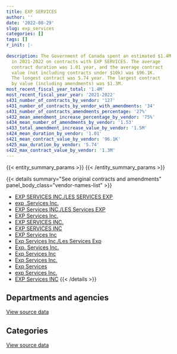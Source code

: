 ```yaml
---
title: EXP SERVICES
author: ''
date: '2022-08-29'
slug: exp_services
categories: []
tags: []
r_init: |-
  
description: The Government of Canada spent an estimated $1.4M
  in 2021-2022 on contracts with EXP SERVICES. The average
  contract duration was 1.01 year, and the average contract
  value (not including contracts under $10k) was $96.1K.
  The longest contract was 5.74 year. The largest contract
  by value (including amendments) was $1.3M.
most_recent_fiscal_year_total: '1.4M'
most_recent_fiscal_year_year: '2021-2022'
s431_number_of_contracts_by_vendor: '127'
s431_number_of_contracts_by_vendor_with_amendments: '34'
s431_number_of_contracts_amendments_percentage: '27%'
s432_mean_amendment_increase_percentage_by_vendor: '75%'
s434_mean_number_of_amendments_by_vendor: '1.53'
s433_total_amendment_increase_value_by_vendor: '1.5M'
s424_mean_duration_by_vendor: '1.01'
s421_mean_contract_value_by_vendor: '96.1K'
s425_max_duration_by_vendor: '5.74'
s422_max_contract_value_by_vendor: '1.3M'
---
```


<script src="/rmarkdown-libs/htmlwidgets/htmlwidgets.js"></script>
<link href="/rmarkdown-libs/datatables-css/datatables-crosstalk.css" rel="stylesheet" />
<script src="/rmarkdown-libs/datatables-binding/datatables.js"></script>
<script src="/rmarkdown-libs/jquery/jquery-3.6.0.min.js"></script>
<link href="/rmarkdown-libs/dt-core-bootstrap/css/dataTables.bootstrap.min.css" rel="stylesheet" />
<link href="/rmarkdown-libs/dt-core-bootstrap/css/dataTables.bootstrap.extra.css" rel="stylesheet" />
<script src="/rmarkdown-libs/dt-core-bootstrap/js/jquery.dataTables.min.js"></script>
<script src="/rmarkdown-libs/dt-core-bootstrap/js/dataTables.bootstrap.min.js"></script>
<link href="/rmarkdown-libs/crosstalk/css/crosstalk.min.css" rel="stylesheet" />
<script src="/rmarkdown-libs/crosstalk/js/crosstalk.min.js"></script>
<script src="/rmarkdown-libs/htmlwidgets/htmlwidgets.js"></script>
<link href="/rmarkdown-libs/datatables-css/datatables-crosstalk.css" rel="stylesheet" />
<script src="/rmarkdown-libs/datatables-binding/datatables.js"></script>
<script src="/rmarkdown-libs/jquery/jquery-3.6.0.min.js"></script>
<link href="/rmarkdown-libs/dt-core-bootstrap/css/dataTables.bootstrap.min.css" rel="stylesheet" />
<link href="/rmarkdown-libs/dt-core-bootstrap/css/dataTables.bootstrap.extra.css" rel="stylesheet" />
<script src="/rmarkdown-libs/dt-core-bootstrap/js/jquery.dataTables.min.js"></script>
<script src="/rmarkdown-libs/dt-core-bootstrap/js/dataTables.bootstrap.min.js"></script>
<link href="/rmarkdown-libs/crosstalk/css/crosstalk.min.css" rel="stylesheet" />
<script src="/rmarkdown-libs/crosstalk/js/crosstalk.min.js"></script>

{{< entity_summary_params >}}
{{< /entity_summary_params >}}

{{< details summary="See original contracts and amendments" panel_body_class="vendor-names-list" >}}
- [EXP SERVICES INC./LES SERVICES EXP](https://search.open.canada.ca/en/ct/?sort=contract_value_f%20desc&page=1&search_text=%22EXP%20SERVICES%20INC.%2fLES%20SERVICES%20EXP%22)
- [exp .Services Inc.](https://search.open.canada.ca/en/ct/?sort=contract_value_f%20desc&page=1&search_text=%22exp%20.Services%20Inc.%22)
- [EXP Services INC./LES Services EXP](https://search.open.canada.ca/en/ct/?sort=contract_value_f%20desc&page=1&search_text=%22EXP%20Services%20INC.%2fLES%20Services%20EXP%22)
- [EXP Services Inc.](https://search.open.canada.ca/en/ct/?sort=contract_value_f%20desc&page=1&search_text=%22EXP%20Services%20Inc.%22)
- [EXP SERVICES INC.](https://search.open.canada.ca/en/ct/?sort=contract_value_f%20desc&page=1&search_text=%22EXP%20SERVICES%20INC.%22)
- [EXP SERVICES INC](https://search.open.canada.ca/en/ct/?sort=contract_value_f%20desc&page=1&search_text=%22EXP%20SERVICES%20INC%22)
- [EXP Services Inc](https://search.open.canada.ca/en/ct/?sort=contract_value_f%20desc&page=1&search_text=%22EXP%20Services%20Inc%22)
- [Exp Services Inc./Les Services Exp](https://search.open.canada.ca/en/ct/?sort=contract_value_f%20desc&page=1&search_text=%22Exp%20Services%20Inc.%2fLes%20Services%20Exp%22)
- [Exp. Services Inc.](https://search.open.canada.ca/en/ct/?sort=contract_value_f%20desc&page=1&search_text=%22Exp.%20Services%20Inc.%22)
- [Exp Services Inc](https://search.open.canada.ca/en/ct/?sort=contract_value_f%20desc&page=1&search_text=%22Exp%20Services%20Inc%22)
- [Exp Services Inc.](https://search.open.canada.ca/en/ct/?sort=contract_value_f%20desc&page=1&search_text=%22Exp%20Services%20Inc.%22)
- [Exp Services](https://search.open.canada.ca/en/ct/?sort=contract_value_f%20desc&page=1&search_text=%22Exp%20Services%22)
- [exp Services Inc.](https://search.open.canada.ca/en/ct/?sort=contract_value_f%20desc&page=1&search_text=%22exp%20Services%20Inc.%22)
- [EXP Services INC](https://search.open.canada.ca/en/ct/?sort=contract_value_f%20desc&page=1&search_text=%22EXP%20Services%20INC%22)
{{< /details >}}

## Departments and agencies

<div id="htmlwidget-1" style="width:100%;height:auto;" class="datatables html-widget"></div>
<script type="application/json" data-for="htmlwidget-1">{"x":{"style":"bootstrap","filter":"none","vertical":false,"data":[["<a href=\"/departments/cfia-acia/\">Canadian Food Inspection Agency<\/a>","<a href=\"/departments/csc-scc/\">Correctional Service of Canada<\/a>","<a href=\"/departments/dfo-mpo/\">Fisheries and Oceans Canada<\/a>","<a href=\"/departments/dnd-mdn/\">National Defence<\/a>","<a href=\"/departments/ec/\">Environment and Climate Change Canada<\/a>","<a href=\"/departments/lac-bac/\">Library and Archives Canada<\/a>","<a href=\"/departments/nrc-cnrc/\">National Research Council Canada<\/a>","<a href=\"/departments/nrcan-rncan/\">Natural Resources Canada<\/a>","<a href=\"/departments/pc/\">Parks Canada<\/a>","<a href=\"/departments/pwgsc-tpsgc/\">Public Services and Procurement Canada<\/a>","<a href=\"/departments/rcmp-grc/\">Royal Canadian Mounted Police<\/a>"],[null,33724.42,53026.5,22710.59,39971.06,11451.58,null,null,352320.95,1564948.15,48600.55],[4254.12,25408.81,62308.09,67803.2,null,13268.04,45831.64,null,310207.67,240049.75,59078.54],[12130.88,51043.16,112217.19,186096.51,null,null,59958.96,34492.49,287307.22,780027.67,51680.95],[null,31633.57,67198.69,296728.62,null,null,0,null,408191.96,611240.4,34489.89]],"container":"<table class=\"table table-striped table-hover row-border order-column display\">\n  <thead>\n    <tr>\n      <th>Department<\/th>\n      <th>2018-2019<\/th>\n      <th>2019-2020<\/th>\n      <th>2020-2021<\/th>\n      <th>2021-2022<\/th>\n    <\/tr>\n  <\/thead>\n<\/table>","options":{"order":[[4,"desc"]],"pageLength":10,"autoWidth":true,"columnDefs":[{"targets":1,"render":"function(data, type, row, meta) {\n    return type !== 'display' ? data : DTWidget.formatCurrency(data, \"$\", 2, 3, \",\", \".\", true, null);\n  }"},{"targets":2,"render":"function(data, type, row, meta) {\n    return type !== 'display' ? data : DTWidget.formatCurrency(data, \"$\", 2, 3, \",\", \".\", true, null);\n  }"},{"targets":3,"render":"function(data, type, row, meta) {\n    return type !== 'display' ? data : DTWidget.formatCurrency(data, \"$\", 2, 3, \",\", \".\", true, null);\n  }"},{"targets":4,"render":"function(data, type, row, meta) {\n    return type !== 'display' ? data : DTWidget.formatCurrency(data, \"$\", 2, 3, \",\", \".\", true, null);\n  }"},{"width":"16%","targets":[1,2,3,4]},{"className":"dt-right","targets":[1,2,3,4]}],"orderClasses":false}},"evals":["options.columnDefs.0.render","options.columnDefs.1.render","options.columnDefs.2.render","options.columnDefs.3.render"],"jsHooks":[]}</script>
<p class="text-right">
<a href="https://github.com/GoC-Spending/contracts-data/tree/main/data/out/vendors/exp_services/summary_by_fiscal_year_by_department.csv" class="source-data-link btn btn-link">View source data</a>
</p>

## Categories

<div id="htmlwidget-2" style="width:100%;height:auto;" class="datatables html-widget"></div>
<script type="application/json" data-for="htmlwidget-2">{"x":{"style":"bootstrap","filter":"none","vertical":false,"data":[["<a href=\"/categories/other/\">(Other)<\/a>","<a href=\"/categories/facilities_and_construction/\">Facilities and construction<\/a>","<a href=\"/categories/office_management/\">Office management<\/a>","<a href=\"/categories/professional_services/\">Professional services<\/a>","<a href=\"/categories/human_capital/\">Human capital<\/a>"],[null,1406245.84,null,680536.9,39971.06],[null,671472.97,null,156736.89,null],[34492.49,829147.56,108238,603076.98,null],[null,840565.82,null,608917.3,null]],"container":"<table class=\"table table-striped table-hover row-border order-column display\">\n  <thead>\n    <tr>\n      <th>Category<\/th>\n      <th>2018-2019<\/th>\n      <th>2019-2020<\/th>\n      <th>2020-2021<\/th>\n      <th>2021-2022<\/th>\n    <\/tr>\n  <\/thead>\n<\/table>","options":{"order":[[4,"desc"]],"dom":"t","pageLength":30,"autoWidth":true,"columnDefs":[{"targets":1,"render":"function(data, type, row, meta) {\n    return type !== 'display' ? data : DTWidget.formatCurrency(data, \"$\", 2, 3, \",\", \".\", true, null);\n  }"},{"targets":2,"render":"function(data, type, row, meta) {\n    return type !== 'display' ? data : DTWidget.formatCurrency(data, \"$\", 2, 3, \",\", \".\", true, null);\n  }"},{"targets":3,"render":"function(data, type, row, meta) {\n    return type !== 'display' ? data : DTWidget.formatCurrency(data, \"$\", 2, 3, \",\", \".\", true, null);\n  }"},{"targets":4,"render":"function(data, type, row, meta) {\n    return type !== 'display' ? data : DTWidget.formatCurrency(data, \"$\", 2, 3, \",\", \".\", true, null);\n  }"},{"width":"16%","targets":[1,2,3,4]},{"className":"dt-right","targets":[1,2,3,4]}],"orderClasses":false,"lengthMenu":[10,25,30,50,100]}},"evals":["options.columnDefs.0.render","options.columnDefs.1.render","options.columnDefs.2.render","options.columnDefs.3.render"],"jsHooks":[]}</script>
<p class="text-right">
<a href="https://github.com/GoC-Spending/contracts-data/tree/main/data/out/vendors/exp_services/summary_by_fiscal_year_by_category.csv" class="source-data-link btn btn-link">View source data</a>
</p>
